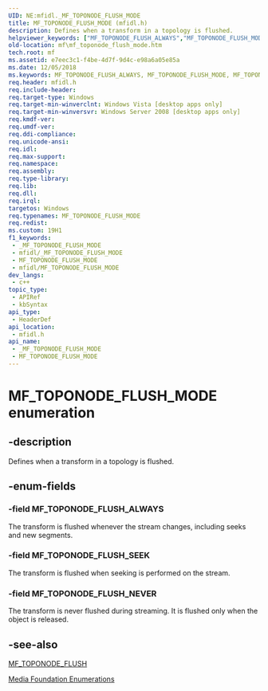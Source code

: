 ```yaml
---
UID: NE:mfidl._MF_TOPONODE_FLUSH_MODE
title: MF_TOPONODE_FLUSH_MODE (mfidl.h)
description: Defines when a transform in a topology is flushed.
helpviewer_keywords: ["MF_TOPONODE_FLUSH_ALWAYS","MF_TOPONODE_FLUSH_MODE","MF_TOPONODE_FLUSH_MODE enumeration [Media Foundation]","MF_TOPONODE_FLUSH_NEVER","MF_TOPONODE_FLUSH_SEEK","e7eec3c1-f4be-4d7f-9d4c-e98a6a05e85a","mf.mf_toponode_flush_mode","mfidl/MF_TOPONODE_FLUSH_ALWAYS","mfidl/MF_TOPONODE_FLUSH_MODE","mfidl/MF_TOPONODE_FLUSH_NEVER","mfidl/MF_TOPONODE_FLUSH_SEEK"]
old-location: mf\mf_toponode_flush_mode.htm
tech.root: mf
ms.assetid: e7eec3c1-f4be-4d7f-9d4c-e98a6a05e85a
ms.date: 12/05/2018
ms.keywords: MF_TOPONODE_FLUSH_ALWAYS, MF_TOPONODE_FLUSH_MODE, MF_TOPONODE_FLUSH_MODE enumeration [Media Foundation], MF_TOPONODE_FLUSH_NEVER, MF_TOPONODE_FLUSH_SEEK, e7eec3c1-f4be-4d7f-9d4c-e98a6a05e85a, mf.mf_toponode_flush_mode, mfidl/MF_TOPONODE_FLUSH_ALWAYS, mfidl/MF_TOPONODE_FLUSH_MODE, mfidl/MF_TOPONODE_FLUSH_NEVER, mfidl/MF_TOPONODE_FLUSH_SEEK
req.header: mfidl.h
req.include-header: 
req.target-type: Windows
req.target-min-winverclnt: Windows Vista [desktop apps only]
req.target-min-winversvr: Windows Server 2008 [desktop apps only]
req.kmdf-ver: 
req.umdf-ver: 
req.ddi-compliance: 
req.unicode-ansi: 
req.idl: 
req.max-support: 
req.namespace: 
req.assembly: 
req.type-library: 
req.lib: 
req.dll: 
req.irql: 
targetos: Windows
req.typenames: MF_TOPONODE_FLUSH_MODE
req.redist: 
ms.custom: 19H1
f1_keywords:
 - _MF_TOPONODE_FLUSH_MODE
 - mfidl/_MF_TOPONODE_FLUSH_MODE
 - MF_TOPONODE_FLUSH_MODE
 - mfidl/MF_TOPONODE_FLUSH_MODE
dev_langs:
 - c++
topic_type:
 - APIRef
 - kbSyntax
api_type:
 - HeaderDef
api_location:
 - mfidl.h
api_name:
 - _MF_TOPONODE_FLUSH_MODE
 - MF_TOPONODE_FLUSH_MODE
---
```


# MF_TOPONODE_FLUSH_MODE enumeration


## -description

Defines when a transform in a topology is flushed.

## -enum-fields

### -field MF_TOPONODE_FLUSH_ALWAYS

The transform is flushed whenever the stream changes, including seeks and new segments.

### -field MF_TOPONODE_FLUSH_SEEK

The transform is flushed when seeking is performed on the stream.

### -field MF_TOPONODE_FLUSH_NEVER

The transform is never flushed during streaming. It is flushed only when the object is released.

## -see-also

<a href="/windows/desktop/medfound/mf-toponode-flush-attribute">MF_TOPONODE_FLUSH</a>



<a href="/windows/desktop/medfound/media-foundation-enumerations">Media Foundation Enumerations</a>

